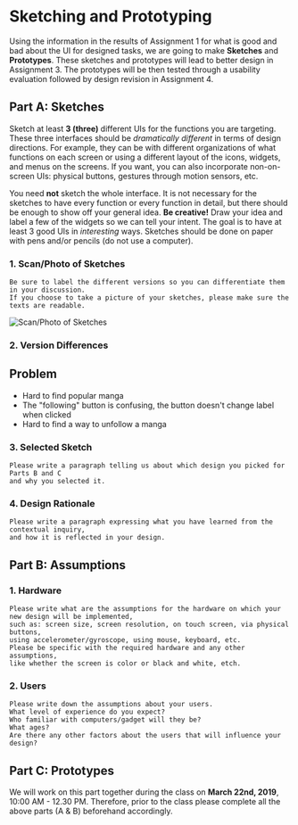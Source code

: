# Sketching and Prototyping
Using the information in the results of Assignment 1 for what is good and bad about the UI for designed tasks, we are going to make **Sketches** and **Prototypes**. These sketches and prototypes will lead to better design in Assignment 3. The prototypes will be then tested through a usability evaluation followed by design revision in Assignment 4.

## Part A: Sketches
Sketch at least **3 (three)** different UIs for the functions you are targeting. These three interfaces should be _dramatically different_ in terms of design directions. For example, they can be with different organizations of what functions on each screen or using a different layout of the icons, widgets, and menus on the screens. If you want, you can also incorporate non-on-screen UIs: physical buttons, gestures through motion sensors, etc.

You need **not** sketch the whole interface. It is not necessary for the sketches to have every function or every function in detail, but there should be enough to show off your general idea. **Be creative!** Draw your idea and label a few of the widgets so we can tell your intent. The goal is to have at least 3 good UIs in *interesting* ways. Sketches should be done on paper with pens and/or pencils (do not use a computer).

### 1. Scan/Photo of Sketches
```
Be sure to label the different versions so you can differentiate them in your discussion. 
If you choose to take a picture of your sketches, please make sure the texts are readable.
```

![Scan/Photo of Sketches](https://picsum.photos/400/300/?random)

### 2. Version Differences
## Problem
- Hard to find popular manga
- The "following" button is confusing, the button doesn't change label when clicked
- Hard to find a way to unfollow a manga

### 3. Selected Sketch
```
Please write a paragraph telling us about which design you picked for Parts B and C 
and why you selected it.
```

### 4. Design Rationale
```
Please write a paragraph expressing what you have learned from the contextual inquiry, 
and how it is reflected in your design.
```

## Part B: Assumptions
### 1. Hardware
```
Please write what are the assumptions for the hardware on which your new design will be implemented, 
such as: screen size, screen resolution, on touch screen, via physical buttons, 
using accelerometer/gyroscope, using mouse, keyboard, etc. 
Please be specific with the required hardware and any other assumptions, 
like whether the screen is color or black and white, etch.
```
### 2. Users
```
Please write down the assumptions about your users. 
What level of experience do you expect? 
Who familiar with computers/gadget will they be? 
What ages? 
Are there any other factors about the users that will influence your design?
```

## Part C: Prototypes
We will work on this part together during the class on **March 22nd, 2019**, 10:00 AM - 12.30 PM. Therefore, prior to the class please complete all the above parts (A & B) beforehand accordingly.
